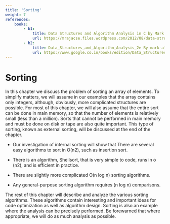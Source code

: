```yaml
---
title: 'Sorting'
weight: 7
references:
    books:
        - b1:
            title: Data Structures and Algorithm Analysis in C by Mark Allen Weiss 
            url: https://mrajacse.files.wordpress.com/2012/08/data-structures-and-algorithm-analysis-in-c-mark-allen-weiss.pdf
        - b2:
            title: Data_Structures_and_Algorithm_Analysis_2e By mark-allen-weiss
            url: https://www.google.co.in/books/edition/Data_Structures_and_Algorithm_Analysis_i/83RWbPynhkgC?hl=en&gbpv=1
---
```



# Sorting

In this chapter we discuss the problem of sorting an array of elements. To simplify matters, we will assume in our examples that the array contains only integers, although, obviously, more complicated structures are possible. For most of this chapter, we will also assume that the entire sort can be done in main memory, so that the number of elements is relatively small (less than a million). Sorts that cannot be performed in main memory and must be done on disk or tape are also quite important. This type of sorting, known as external sorting, will be discussed at the end of the chapter.

- Our investigation of internal sorting will show that There are several easy algorithms to sort in O(n2), such as insertion sort.

- There is an algorithm, Shellsort, that is very simple to code, runs in o (n2), and is efficient in practice.

- There are slightly more complicated O(n log n) sorting algorithms.

- Any general-purpose sorting algorithm requires (n log n) comparisons.

The rest of this chapter will describe and analyze the various sorting algorithms. These algorithms contain interesting and important ideas for code optimization as well as algorithm design. Sorting is also an example where the analysis can be precisely performed. Be forewarned that where appropriate, we will do as much analysis as possible.

